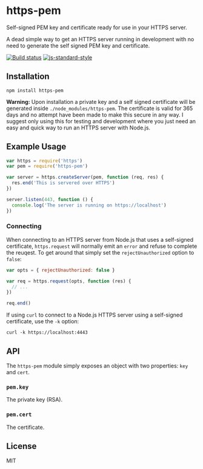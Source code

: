 # https-pem

Self-signed PEM key and certificate ready for use in your HTTPS server.

A dead simple way to get an HTTPS server running in development with no
need to generate the self signed PEM key and certificate.

[![Build status](https://travis-ci.org/watson/https-pem.svg?branch=master)](https://travis-ci.org/watson/https-pem)
[![js-standard-style](https://img.shields.io/badge/code%20style-standard-brightgreen.svg?style=flat)](https://github.com/feross/standard)

## Installation

```
npm install https-pem
```

**Warning:** Upon installation a private key and a self signed
certificate will be generated inside `./node_modules/https-pem`. The
certificate is valid for 365 days and no attempt have been made to make
this secure in any way. I suggest only using this for testing and
development where you just need an easy and quick way to run an HTTPS
server with Node.js.

## Example Usage

```js
var https = require('https')
var pem = require('https-pem')

var server = https.createServer(pem, function (req, res) {
  res.end('This is servered over HTTPS')
})

server.listen(443, function () {
  console.log('The server is running on https://localhost')
})
```

### Connecting

When connecting to an HTTPS server from Node.js that uses a self-signed
certificate, `https.request` will normally emit an `error` and refuse to
complete the reuqest. To get around that simply set the
`rejectUnauthorized` option to `false`:

```js
var opts = { rejectUnauthorized: false }

var req = https.request(opts, function (res) {
  // ...
})

req.end()
```

If using `curl` to connect to a Node.js HTTPS server using a
self-signed certificate, use the `-k` option:

```
curl -k https://localhost:4443
```

## API

The `https-pem` module simply exposes an object with two properties:
`key` and `cert`.

### `pem.key`

The private key (RSA).

### `pem.cert`

The certificate.

## License

MIT
